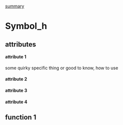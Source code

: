 [summary](main_doc.md)
# Symbol_h

## attributes

#### attribute 1
some quirky specific thing or good to know, how to use
#### attribute 2

#### attribute 3

#### attribute 4

## function 1